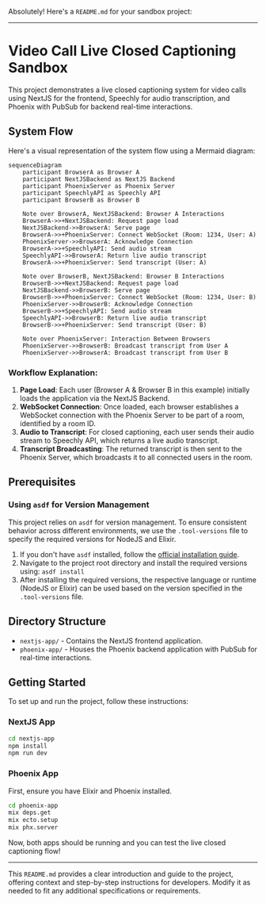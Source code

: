 Absolutely! Here's a `README.md` for your sandbox project:

---

# Video Call Live Closed Captioning Sandbox

This project demonstrates a live closed captioning system for video calls using NextJS for the frontend, Speechly for audio transcription, and Phoenix with PubSub for backend real-time interactions.

## System Flow

Here's a visual representation of the system flow using a Mermaid diagram:

```mermaid
sequenceDiagram
    participant BrowserA as Browser A
    participant NextJSBackend as NextJS Backend
    participant PhoenixServer as Phoenix Server
    participant SpeechlyAPI as Speechly API
    participant BrowserB as Browser B

    Note over BrowserA, NextJSBackend: Browser A Interactions
    BrowserA->>+NextJSBackend: Request page load
    NextJSBackend->>BrowserA: Serve page
    BrowserA->>+PhoenixServer: Connect WebSocket (Room: 1234, User: A)
    PhoenixServer->>BrowserA: Acknowledge Connection
    BrowserA->>+SpeechlyAPI: Send audio stream
    SpeechlyAPI->>BrowserA: Return live audio transcript
    BrowserA->>+PhoenixServer: Send transcript (User: A)

    Note over BrowserB, NextJSBackend: Browser B Interactions
    BrowserB->>+NextJSBackend: Request page load
    NextJSBackend->>BrowserB: Serve page
    BrowserB->>+PhoenixServer: Connect WebSocket (Room: 1234, User: B)
    PhoenixServer->>BrowserB: Acknowledge Connection
    BrowserB->>+SpeechlyAPI: Send audio stream
    SpeechlyAPI->>BrowserB: Return live audio transcript
    BrowserB->>+PhoenixServer: Send transcript (User: B)

    Note over PhoenixServer: Interaction Between Browsers
    PhoenixServer->>BrowserB: Broadcast transcript from User A
    PhoenixServer->>BrowserA: Broadcast transcript from User B

```

### Workflow Explanation:

1. **Page Load**: Each user (Browser A & Browser B in this example) initially loads the application via the NextJS Backend.
2. **WebSocket Connection**: Once loaded, each browser establishes a WebSocket connection with the Phoenix Server to be part of a room, identified by a room ID.
3. **Audio to Transcript**: For closed captioning, each user sends their audio stream to Speechly API, which returns a live audio transcript.
4. **Transcript Broadcasting**: The returned transcript is then sent to the Phoenix Server, which broadcasts it to all connected users in the room.

## Prerequisites

### Using `asdf` for Version Management

This project relies on `asdf` for version management. To ensure consistent behavior across different environments, we use the `.tool-versions` file to specify the required versions for NodeJS and Elixir.

1. If you don't have `asdf` installed, follow the [official installation guide](https://asdf-vm.com/#/core-manage-asdf?id=install).
2. Navigate to the project root directory and install the required versions using: `asdf install`
3. After installing the required versions, the respective language or runtime (NodeJS or Elixir) can be used based on the version specified in the `.tool-versions` file.

## Directory Structure

- `nextjs-app/` - Contains the NextJS frontend application.
- `phoenix-app/` - Houses the Phoenix backend application with PubSub for real-time interactions.

## Getting Started

To set up and run the project, follow these instructions:

### NextJS App

```bash
cd nextjs-app
npm install
npm run dev
```

### Phoenix App

First, ensure you have Elixir and Phoenix installed.

```bash
cd phoenix-app
mix deps.get
mix ecto.setup
mix phx.server
```

Now, both apps should be running and you can test the live closed captioning flow!

---

This `README.md` provides a clear introduction and guide to the project, offering context and step-by-step instructions for developers. Modify it as needed to fit any additional specifications or requirements.

